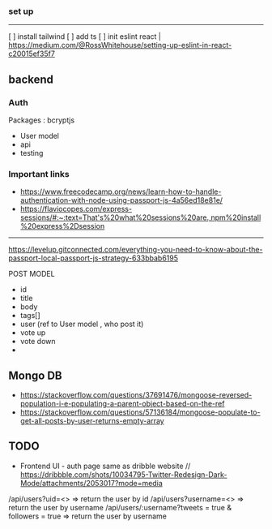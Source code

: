 ### set up

---

[ ] install tailwind
[ ] add ts
[ ] init eslint react | https://medium.com/@RossWhitehouse/setting-up-eslint-in-react-c20015ef35f7

## backend

### Auth

Packages : bcryptjs

- User model
- api
- testing

### Important links

- https://www.freecodecamp.org/news/learn-how-to-handle-authentication-with-node-using-passport-js-4a56ed18e81e/
- https://flaviocopes.com/express-sessions/#:~:text=That's%20what%20sessions%20are.,npm%20install%20express%2Dsession

---

https://levelup.gitconnected.com/everything-you-need-to-know-about-the-passport-local-passport-js-strategy-633bbab6195

POST MODEL

- id
- title
- body
- tags[]
- user (ref to User model , who post it)
- vote up
- vote down
-

## Mongo DB

- https://stackoverflow.com/questions/37691476/mongoose-reversed-population-i-e-populating-a-parent-object-based-on-the-ref
- https://stackoverflow.com/questions/57136184/mongoose-populate-to-get-all-posts-by-user-returns-empty-array

## TODO

- Frontend UI - auth page same as dribble website
  // https://dribbble.com/shots/10034795-Twitter-Redesign-Dark-Mode/attachments/2053017?mode=media

/api/users?uid=<> => return the user by id
/api/users?username=<> => return the user by username
/api/users/:username?tweets = true & followers = true => return the user by username
